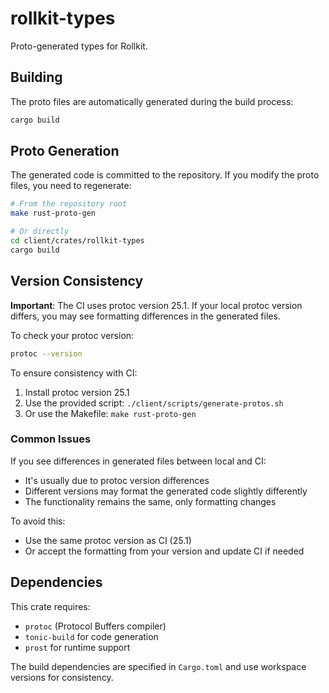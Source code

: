 # rollkit-types

Proto-generated types for Rollkit.

## Building

The proto files are automatically generated during the build process:

```bash
cargo build
```

## Proto Generation

The generated code is committed to the repository. If you modify the proto files, you need to regenerate:

```bash
# From the repository root
make rust-proto-gen

# Or directly
cd client/crates/rollkit-types
cargo build
```

## Version Consistency

**Important**: The CI uses protoc version 25.1. If your local protoc version differs, you may see formatting differences in the generated files.

To check your protoc version:
```bash
protoc --version
```

To ensure consistency with CI:
1. Install protoc version 25.1
2. Use the provided script: `./client/scripts/generate-protos.sh`
3. Or use the Makefile: `make rust-proto-gen`

### Common Issues

If you see differences in generated files between local and CI:
- It's usually due to protoc version differences
- Different versions may format the generated code slightly differently
- The functionality remains the same, only formatting changes

To avoid this:
- Use the same protoc version as CI (25.1)
- Or accept the formatting from your version and update CI if needed

## Dependencies

This crate requires:
- `protoc` (Protocol Buffers compiler)
- `tonic-build` for code generation
- `prost` for runtime support

The build dependencies are specified in `Cargo.toml` and use workspace versions for consistency.